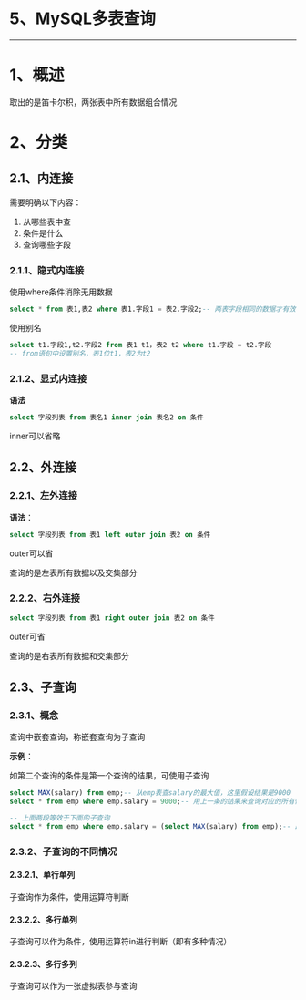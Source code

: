 # 5、MySQL多表查询

------



# 1、概述

取出的是笛卡尔积，两张表中所有数据组合情况

# 2、分类

## 2.1、内连接

需要明确以下内容：

1. 从哪些表中查
2. 条件是什么
3. 查询哪些字段

### 2.1.1、隐式内连接

使用where条件消除无用数据

```sql
select * from 表1,表2 where 表1.字段1 = 表2.字段2;-- 两表字段相同的数据才有效
```

使用别名

```sql
select t1.字段1,t2.字段2 from 表1 t1，表2 t2 where t1.字段 = t2.字段
-- from语句中设置别名，表1位t1，表2为t2
```



### 2.1.2、显式内连接

**语法**

```sql
select 字段列表 from 表名1 inner join 表名2 on 条件
```

inner可以省略



## 2.2、外连接

### 2.2.1、左外连接

**语法**：

```sql
select 字段列表 from 表1 left outer join 表2 on 条件
```

outer可以省

查询的是左表所有数据以及交集部分

### 2.2.2、右外连接

```sql
select 字段列表 from 表1 right outer join 表2 on 条件
```

outer可省

查询的是右表所有数据和交集部分

## 2.3、子查询

### 2.3.1、概念

查询中嵌套查询，称嵌套查询为子查询

**示例**：

如第二个查询的条件是第一个查询的结果，可使用子查询

```sql
select MAX(salary) from emp;-- 从emp表查salary的最大值，这里假设结果是9000
select * from emp where emp.salary = 9000;-- 用上一条的结果来查询对应的所有信息

-- 上面两段等效于下面的子查询
select * from emp where emp.salary = (select MAX(salary) from emp);-- 即将一个查询作为条件使用
```

### 2.3.2、子查询的不同情况

#### 2.3.2.1、单行单列

子查询作为条件，使用运算符判断

#### 2.3.2.2、多行单列

子查询可以作为条件，使用运算符in进行判断（即有多种情况）

#### 2.3.2.3、多行多列

子查询可以作为一张虚拟表参与查询

